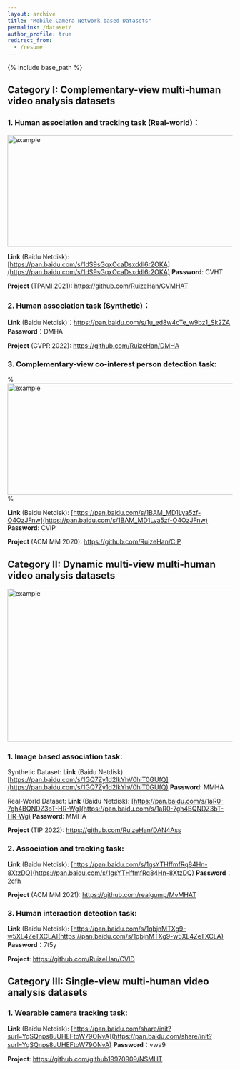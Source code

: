 ```yaml
---
layout: archive
title: "Mobile Camera Network based Datasets"
permalink: /dataset/
author_profile: true
redirect_from:
  - /resume
---
```


{% include base_path %}

## Category I: Complementary-view multi-human video analysis datasets

### 1. Human association and tracking task (Real-world)：

<img src="http://ruizehan.github.io/images/cvmhat.png" width="625" height="250" alt="example"/><br/>

**Link** (Baidu Netdisk): [https://pan.baidu.com/s/1dS9sGqxOcaDsxddl6r2OKA](https://pan.baidu.com/s/1dS9sGqxOcaDsxddl6r2OKA) **Password**: CVHT

**Project** (TPAMI 2021): https://github.com/RuizeHan/CVMHAT

### 2. Human association task (Synthetic)：

**Link** (Baidu Netdisk)：https://pan.baidu.com/s/1u_ed8w4cTe_w9bz1_Sk2ZA **Password**：DMHA

**Project** (CVPR 2022): https://github.com/RuizeHan/DMHA

### 3. Complementary-view co-interest person detection task:

% <img src="http://ruizehan.github.io/images/cip.jpg" width="625" height="250" alt="example"/><br/> %

**Link** (Baidu Netdisk): [https://pan.baidu.com/s/1BAM_MD1Lya5zf-O4OzJFnw](https://pan.baidu.com/s/1BAM_MD1Lya5zf-O4OzJFnw) **Password**: CVIP

**Project** (ACM MM 2020): https://github.com/RuizeHan/CIP

## Category II: Dynamic multi-view multi-human video analysis datasets

<img src="http://ruizehan.github.io/images/mvmhat.png" width="625" height="343" alt="example"/><br/>

### 1. Image based association task:

Synthetic Dataset: **Link** (Baidu Netdisk): [https://pan.baidu.com/s/1GQ7Zy1d2lkYhV0hlT0GUfQ](https://pan.baidu.com/s/1GQ7Zy1d2lkYhV0hlT0GUfQ) **Password**: MMHA

Real-World Dataset: **Link** (Baidu Netdisk): [https://pan.baidu.com/s/1aR0-7gh4BQNDZ3bT-HR-Wg](https://pan.baidu.com/s/1aR0-7gh4BQNDZ3bT-HR-Wg) **Password**: MMHA

**Project** (TIP 2022): https://github.com/RuizeHan/DAN4Ass

### 2. Association and tracking task:

**Link** (Baidu Netdisk): [https://pan.baidu.com/s/1gsYTHffmfRq84Hn-8XtzDQ](https://pan.baidu.com/s/1gsYTHffmfRq84Hn-8XtzDQ) **Password**：2cfh

**Project** (ACM MM 2021): https://github.com/realgump/MvMHAT

### 3. Human interaction detection task:

**Link** (Baidu Netdisk): [https://pan.baidu.com/s/1qbjnMTXg9-w5XL4ZeTXCLA](https://pan.baidu.com/s/1qbjnMTXg9-w5XL4ZeTXCLA) **Password**：7t5y

**Project**: https://github.com/RuizeHan/CVID

## Category III: Single-view multi-human video analysis datasets

### 1. Wearable camera tracking task:

**Link** (Baidu Netdisk): [https://pan.baidu.com/share/init?surl=YqSQnps8uUHEFtoW79ONvA](https://pan.baidu.com/share/init?surl=YqSQnps8uUHEFtoW79ONvA) **Password**：vwa9

**Project**: https://github.com/github19970909/NSMHT

